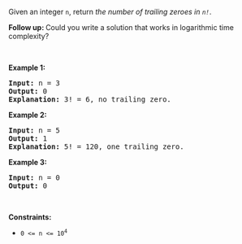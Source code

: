 <div><p>Given an integer <code>n</code>, return <em>the number of trailing zeroes in <code>n!</code></em>.</p>

<p><b>Follow up: </b>Could you write a&nbsp;solution that works in logarithmic time complexity?</p>

<p>&nbsp;</p>
<p><strong>Example 1:</strong></p>

<pre><strong>Input:</strong> n = 3
<strong>Output:</strong> 0
<strong>Explanation:</strong>&nbsp;3! = 6, no trailing zero.
</pre>

<p><strong>Example 2:</strong></p>

<pre><strong>Input:</strong> n = 5
<strong>Output:</strong> 1
<strong>Explanation:</strong>&nbsp;5! = 120, one trailing zero.
</pre>

<p><strong>Example 3:</strong></p>

<pre><strong>Input:</strong> n = 0
<strong>Output:</strong> 0
</pre>

<p>&nbsp;</p>
<p><strong>Constraints:</strong></p>

<ul>
	<li><code>0 &lt;= n &lt;= 10<sup>4</sup></code></li>
</ul>
</div>
